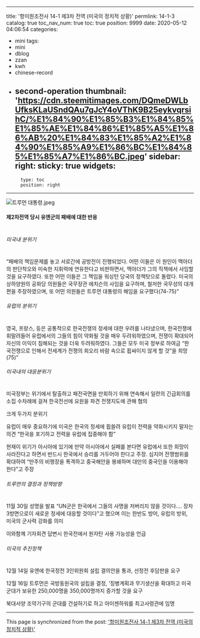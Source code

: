 
---
title: '항미원조전사 14-1 제3차 전역 (미국의 정치적 상황)'
permlink: 14-1-3
catalog: true
toc_nav_num: true
toc: true
position: 9999
date: 2020-05-12 04:06:54
categories:
- mini
tags:
- mini
- dblog
- zzan
- kwh
- chinese-record
- second-operation
thumbnail: 'https://cdn.steemitimages.com/DQmeDWLbUfksKLaUSndQAu7gJcY4oVThK9B25eykvqrsihC/%E1%84%90%E1%85%B3%E1%84%85%E1%85%AE%E1%84%86%E1%85%A5%E1%86%AB%20%E1%84%83%E1%85%A2%E1%84%90%E1%85%A9%E1%86%BC%E1%84%85%E1%85%A7%E1%86%BC.jpeg'
sidebar:
    right:
        sticky: true
widgets:
    -
        type: toc
        position: right
---


![트루먼 대통령.jpeg](https://cdn.steemitimages.com/DQmeDWLbUfksKLaUSndQAu7gJcY4oVThK9B25eykvqrsihC/%E1%84%90%E1%85%B3%E1%84%85%E1%85%AE%E1%84%86%E1%85%A5%E1%86%AB%20%E1%84%83%E1%85%A2%E1%84%90%E1%85%A9%E1%86%BC%E1%84%85%E1%85%A7%E1%86%BC.jpeg)

#### 제2차전역 당시 유엔군의 패배에 대한 반응
#
###### 미국내 분위기
#
“패배의 책임문제를 놓고 서로간에 공방전이 진행되었다. 어떤 이들은 이 원인이 맥아더의 판단착오와 미숙한 지휘력에 연유한다고 비판하면서, 맥아더가 그의 직책에서 사임할 것을 요구하였다. 또한 어떤 이들은 그 책임을 워싱턴 당국의 정책탓으로 돌렸다. 미국의 상하양원의 공화당 의원들은 국무장관 에치슨의 사임을 요구하며, 철저한 국무성의 대개편을 주장하였으며, 또 어떤 의원들은 트루먼 대통령의 해임을 요구했다(74-75)”

###### 유럽의 분위기
#
영국, 프랑스, 등은 공통적으로 한국전쟁의 정세에 대한 우려를 나타냈으며, 한국전쟁에 휘말려들어 유럽에서의 그들의 힘이 약화될 것을 매우 두려워하였으며, 전쟁이 확대되어 자신의 이익이 침해되는 것을 더욱 두려워하였다. 그들은 모두 미국 정부로 하여금 “한국전쟁으로 인해서 전세계가 전쟁의 회오리 바람 속으로 휩싸이지 않게 할 것”을 희망(75)”

###### 미국내의 대응분위기
#
미국정부는 위기에서 탈출하고 패전국면을 만회하기 위해 연속해서 일련의 긴급회의를 소집
수차례에 걸쳐 한국전선에 요원을 파견 전쟁지도에 관해 협의

크게 두가지 분위기 

유럽이 매우 중요하기에 미국은 한국의 정세에 휩쓸려 유럽이 전력을 약화시키지 말자는 의견
“한국을 포기하고 전력을 유럽에 집중해야 함”

현재이 위기가 아시아에 있기에 만약 아시아에서 실패를 본다면 유럽에서 또한 희망이 사라진다고 하면서 반드시 한국에서 승리를 거두어야 한다고 주장. 심지어 전쟁범위를 확대하여 “만주의 비행장을 폭격하고 중국해안을 봉쇄하며 대만의 중국인을 이용해야 한다”고 주장

###### 트루먼의 결정과 정책방향
#
11월 30일 성명을 발표
“UN군은 한국에서 그들의 사명을 저버리지 않을 것이다…. 장차 3방면으로이 새로운 정세에 대응할 것이다”고 했으며 이는 한반도 방어, 유럽의 방위, 미국의 군사력 강화를 의미

이와함께 기자회견 답변시 한국전에서 원자탄 사용 가능성을 언급

###### 미국의 추진정책
#
12월 14일 유엔에 한국정전 3인위원회 설립 결의안을 통과, 선정전 후담판을 요구

12월 16일 트루먼은 국방동원국의 설립을 결정, ‘징병계획과 무기생산을 확대하고 미국 군대가 보유한 250,000명을 350,000명까지 증가할 것을 요구

북대서양 조약기구의 군대를 건설하기로 하고 아이젠하워를 최고사령관에 임명

- - -

This page is synchronized from the post: ['항미원조전사 14-1 제3차 전역 (미국의 정치적 상황)'](https://steemit.com/@wisdomandjustice/14-1-3)
